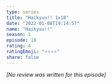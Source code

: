 ```yaml
---
type: series
title: "Haikyuu!! 1x18"
date: "2022-01-08T19:14:57"
name: "Haikyuu!!"
season: 1
episode: 18
rating: 4
ratingEmoji: "⭐️⭐️⭐️⭐️"
share: false
---
```


*[No review was written for this episode]*
